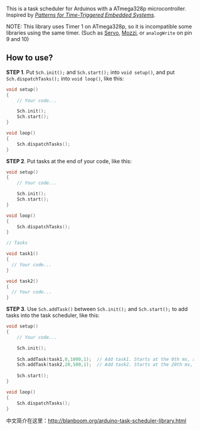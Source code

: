 This is a task scheduler for Arduinos with a ATmega328p microcontroller. Inspired by *[Patterns for Time-Triggered Embedded Systems](http://books.google.com/books?vid=ISBN0201331381&redir_esc=y&hl=zh-CN&sourceid=cndr)*.

NOTE: This library uses Timer 1 on ATmega328p, so it is incompatible some libraries using the same timer. (Such as [Servo](http://www.arduino.cc/en/Reference/Servo), [Mozzi](http://sensorium.github.io/Mozzi/), or `analogWrite` on pin 9 and 10)

## How to use?

**STEP 1**. Put ```Sch.init();``` and ```Sch.start();``` into ```void setup()```, and put ```Sch.dispatchTasks();``` into ```void loop()```, like this:

```C
void setup()
{
    // Your code...

    Sch.init();
    Sch.start();
}

void loop()
{
    Sch.dispatchTasks();
}
```

**STEP 2**. Put tasks at the end of your code, like this:
```C
void setup()
{
    // Your code...

    Sch.init();
    Sch.start();
}

void loop()
{
    Sch.dispatchTasks();
}

// Tasks

void task1()
{
  // Your code...
}

void task2()
{
  // Your code...
}
```

**STEP 3**. Use ```Sch.addTask()``` between ```Sch.init();``` and ```Sch.start();``` to add tasks into the task scheduler, like this:

```C
void setup()
{
    // Your code...

    Sch.init();
    
    Sch.addTask(task1,0,1000,1);  // Add task1. Starts at the 0th ms, and runs every 1000 ms
    Sch.addTask(task2,20,500,1);  // Add task2. Starts at the 20th ms, and runs every 500 ms
    
    Sch.start();
}

void loop()
{
    Sch.dispatchTasks();
}
```
中文简介在这里：http://blanboom.org/arduino-task-scheduler-library.html
